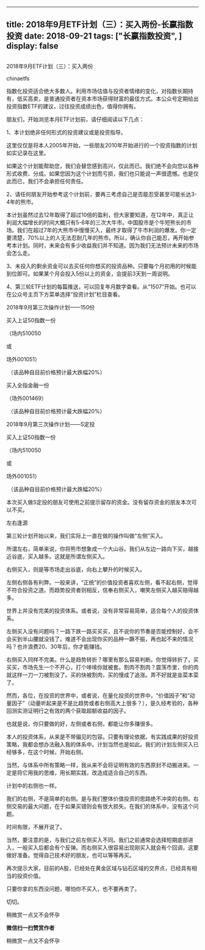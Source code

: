 
---
title:  2018年9月ETF计划（三）：买入两份-长赢指数投资
date: 2018-09-21
tags: ["长赢指数投资", ]
display: false
---


## 



2018年9月ETF计划（三）：买入两份




chinaetfs




指数化投资适合绝大多数人。利用市场估值与投资者情绪的变化，对指数长期持有，低买高卖，是普通投资者在资本市场获得财富的最佳方式。本公众号定期给出投资指数ETF的建议，过往投资成绩出色，值得你拥有。










朋友们，开始浏览本月ETF计划前，请仔细阅读以下几点：



1、本计划绝非任何形式的投资建议或是投资指导。



这里仅仅是将本人2005年开始，一些朋友2010年开始进行的一个投资指数的计划如实记录在这里。



如果这个计划能帮助您，我们会替您感到高兴，仅此而已。我们绝不会向您以各种形式收费、分成。如果您因为这个计划而亏损，我们也只能说一声很遗憾。也是仅此而已，我们不会承担任何责任。



2、请任何朋友开始参考这个计划前，要再三考虑自己是否能忍受甚至可能长达3-4年的熊市。



本计划虽然过去12年取得了超过10倍的盈利，但大家要知道，在12年中，真正让利润大幅增长的时间大概只有5-6年的三次大牛市。中国股市是个牛短熊长的市场。我们在超过7年的大熊市中慢慢买入，最终才取得了牛市利润的爆发。你一定要清楚，70%以上的人无法忍耐几年的熊市。所以，确认你自己能忍，再开始参考本计划。同时，未来会有多少收益我们并不知道。因为我们无法预计未来的市场会怎么走。



3、未投入的剩余资金可以去买任何你想买的投资品种。只要每个月初用的时候能到位即可。如果某个月会投入5份以上的资金，会提前3天到一周说明。



4、第三轮ETF计划的每篇推送，可以回复年月数字查看。从“1507”开始。也可以在公众号主页下方菜单选择“投资计划”栏目查看。







2018年9月第三次操作计划——150份







买入上证50指数一份

（场内510050

或

场外001051）

&nbsp;（该品种自目前价格预计最大跌幅20%）





买入全指金融一份

（场外001469）

&nbsp;（该品种自目前价格预计最大跌幅20%）









2018年9月第三次操作计划——S定投









买入上证50指数一份

（场内510050

或

场外001051）

&nbsp;（该品种自目前价格预计最大跌幅20%）



本次买入做S定投的朋友可使用之前提示留存的资金。没有留存资金的朋友本次可以不买。















左右逢源

第三轮计划开始以来，我们实际上一直在做的操作叫做“左侧”买入。



所谓左右，简单来说，你将熊市想象成一个大山谷。我们从左边一路向下买，越接近谷底，买入越多。这就是所谓左侧买入。



右侧买入，则是等市场走出谷底，向右上攀升的时候买入。



左侧右侧各有利弊。一般来讲，“正统”的价值投资者喜欢左侧，看不起右侧，觉得不符合投资之道。而趋势投资者则相反，信奉右侧买入，嘲笑左侧买入越买赔得越多。



世界上并没有完美的投资体系。或者说，没有非常容易简单，适合每个人的投资体系。



左侧买入没有问题吗？一路下跌一路买买买，且不说你的节奏是否能控制好，会不会买到半山腰就没钱了。难道不会出现你买的品种一蹶不振，再也起不来的情况吗？也许浪费20、30年后，你才能赚钱。



右侧买入同样不完美。什么是趋势转折？哪里有那么容易判断。你觉得转折了，买买买，市场先生一个不开心，打个哆嗦你就被套。割肉不割肉？震荡市里，你的肉就这样一刀一刀被割没了。买的快被割肉，买的慢成了追涨。弄不好就是韭菜本菜了。



然而，各位，在投资的世界中，或者说，在量化投资的世界中，“价值因子”和“动量因子”（动量听起来是不是比趋势或者右侧高大上很多？），是久经考验的，各种回测实测证明行之有效的两个获取超额收益的因子。



也就是说，你只要做的好，左侧或者右侧，都能让你多赚很多。



本人的投资体系，从来是不带偏见的包容。只要有理论依据，有实践成果的好投资策略，我都会想办法融入我的体系中。计划当然也是如此。我们的计划左侧买入已经够多，在这个时候，开始右侧。



当然，与体系中所有策略一样，我从来不会将证明有效的东西原封不动搬进来。一定是将它用我的思维，用长期实践，改造成适合自己的东西。



计划中的右侧也一样。



我们的右侧，不是简单的右侧。是与我们整体价值投资的思路绝不冲突的右侧。右侧交易的最大问题，在于如果买错则会有很大损失。在我们的体系中，没有这个问题。



时间有限，不展开说了。



当然，要注意的是，与我们之前左侧买入不同。我们之前通常会选择短期底部进入，一般买入后都会有个反弹。而右侧买入很容易出现刚买入就会有个回调，这要做好准备。觉得自己技术好的朋友，也可以等等再买。



再次提示大家，目前的A股，已经处在黄金区域与钻石区域的交界点，已经具有相当的投资价值。



只要你拿的东西没问题，哪怕你不买入，也不要再卖了。



切切。













稍微赏一点又不会怀孕


**微信扫一扫赞赏作者**






稍微赏一点又不会怀孕








